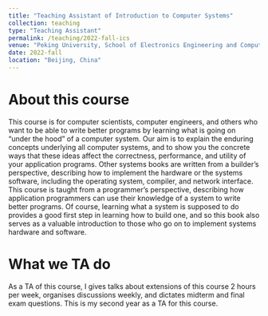 ```yaml
---
title: "Teaching Assistant of Introduction to Computer Systems"
collection: teaching
type: "Teaching Assistant"
permalink: /teaching/2022-fall-ics
venue: "Peking University, School of Electronics Engineering and Computer Science"
date: 2022-fall
location: "Beijing, China"
---
```


About this course
======
This course is for computer scientists, computer engineers, and others who want to be able to write better programs by learning what is going on “under the hood” of a computer system. Our aim is to explain the enduring concepts underlying all computer systems, and to show you the concrete ways that these ideas affect the correctness, performance, and utility of your application programs. Other systems books are written from a builder’s perspective, describing how to implement the hardware or the systems software, including the operating system, compiler, and network interface. This course is taught from a programmer’s perspective, describing how application programmers can use their knowledge of a system to write better programs. Of course, learning what a system is supposed to do provides a good first step in learning how to build one, and so this book also serves as a valuable introduction to those who go on to implement systems hardware and software.

What we TA do
======
As a TA of this course, I gives talks about extensions of this course 2 hours per week, organises discussions weekly, and dictates midterm and final exam questions. This is my second year as a TA for this course.

<!-- Heading 1
======

Heading 2
======

Heading 3
====== -->
